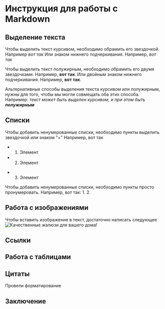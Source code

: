 # Инструкция для работы с Markdown

## Выделение текста

Чтобы выделить текст курсивом, необходимо обрамить его звездочкой. Например *вот так* Или знаком нижнего подчеркивания. Например, _вот так_

Чтобы выделить текст полужирным, необходимо обрамить его двумя звездочками. Например, **вот так**. Или двойным знаком нижнего подчеркивания. Например, __вот так__.

Альтернативные способы выделения текста курсивом или полужирным, нужны для того, чтобы мы могли совмещать оба этих способа. Например: _текст может быть выделен курсивом, и при этом быть **полужирным**_

## Списки

Чтобы добавить ненумерованные списки, необходимо пункты выделить звездочкой или знаком "+" Например, вот так
* 1. Элемент
* 2. Элемент
+ 3. Элемент

Чтобы добавить ненумерованные списки, необходимо пункты просто пронумеровать. Например, вот так:
1.
2.

## Работа с изображениями

Чтобы вставить изображение в текст, достаточно написать следующее ![Качественные жалюзи для вашего дома!](Розовые-тканевые-жалюзи-в-интерьере-детской-комнаты-девочки.jpg)

## Ссылки

## Работа с таблицами

## Цитаты
Провели форматирование


## Заключение